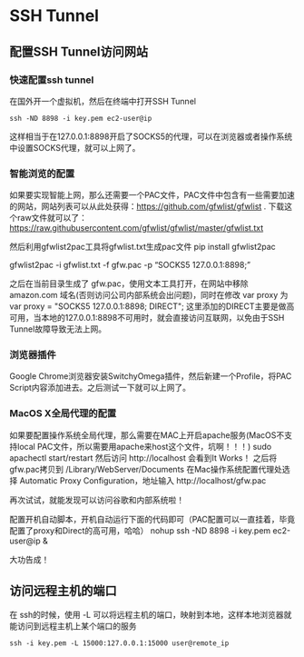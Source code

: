 # SSH Tunnel



## 配置SSH Tunnel访问网站

### 快速配置ssh tunnel
在国外开一个虚拟机，然后在终端中打开SSH Tunnel

```shell
ssh -ND 8898 -i key.pem ec2-user@ip
```

这样相当于在127.0.0.1:8898开启了SOCKS5的代理，可以在浏览器或者操作系统中设置SOCKS代理，就可以上网了。

### 智能浏览的配置
如果要实现智能上网，那么还需要一个PAC文件，PAC文件中包含有一些需要加速的网站，网站列表可以从此处获得：https://github.com/gfwlist/gfwlist .
下载这个raw文件就可以了： https://raw.githubusercontent.com/gfwlist/gfwlist/master/gfwlist.txt

然后利用gfwlist2pac工具将gfwlist.txt生成pac文件
pip install gfwlist2pac

gfwlist2pac -i gfwlist.txt -f gfw.pac -p “SOCKS5 127.0.0.1:8898;”

之后在当前目录生成了 gfw.pac，使用文本工具打开，在网站中移除 amazon.com 域名(否则访问公司内部系统会出问题)，同时在修改 var proxy 为var proxy = "SOCKS5 127.0.0.1:8898; DIRECT"; 这里添加的DIRECT主要是做高可用，当本地的127.0.0.1:8898不可用时，就会直接访问互联网，以免由于SSH Tunnel故障导致无法上网。

### 浏览器插件
Google Chrome浏览器安装SwitchyOmega插件，然后新建一个Profile，将PAC Script内容添加进去。之后测试一下就可以上网了。

### MacOS X全局代理的配置
如果要配置操作系统全局代理，那么需要在MAC上开启apache服务(MacOS不支持local PAC文件，所以需要用apache来host这个文件，坑啊！！！)
sudo apachectl start/restart
然后访问 http://localhost 会看到It Works！
之后将gfw.pac拷贝到 /Library/WebServer/Documents
在Mac操作系统配置代理处选择 Automatic Proxy Configuration，地址输入 http://localhost/gfw.pac

再次试试，就能发现可以访问谷歌和内部系统啦！

配置开机自动脚本，开机自动运行下面的代码即可（PAC配置可以一直挂着，毕竟配置了proxy和Direct的高可用，哈哈）
nohup ssh -ND 8898 -i key.pem ec2-user@ip &

大功告成！



## 访问远程主机的端口

在 ssh的时候，使用 -L 可以将远程主机的端口，映射到本地，这样本地浏览器就能访问到远程主机上某个端口的服务

```shell
ssh -i key.pem -L 15000:127.0.0.1:15000 user@remote_ip
```





